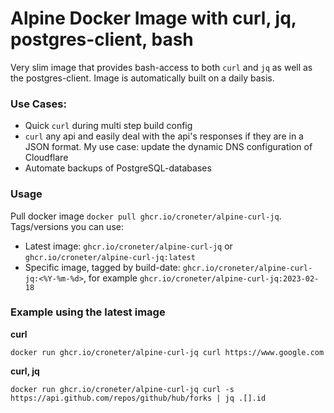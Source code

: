 # Alpine Docker Image with curl, jq, postgres-client, bash
Very slim image that provides bash-access to both `curl` and `jq` as well as the postgres-client. Image is automatically built on a daily basis. 

### Use Cases:
* Quick `curl` during multi step build config
* `curl` any api and easily deal with the api's responses if they are in a JSON format. My use case: update the dynamic DNS configuration of Cloudflare
* Automate backups of PostgreSQL-databases

### Usage
Pull docker image `docker pull ghcr.io/croneter/alpine-curl-jq`. Tags/versions you can use:
* Latest image: `ghcr.io/croneter/alpine-curl-jq` or `ghcr.io/croneter/alpine-curl-jq:latest`
* Specific image, tagged by build-date: `ghcr.io/croneter/alpine-curl-jq:<%Y-%m-%d>`, for example `ghcr.io/croneter/alpine-curl-jq:2023-02-18`

### Example using the latest image
**curl**
```
docker run ghcr.io/croneter/alpine-curl-jq curl https://www.google.com
```
**curl, jq**
```
docker run ghcr.io/croneter/alpine-curl-jq curl -s https://api.github.com/repos/github/hub/forks | jq .[].id
```
